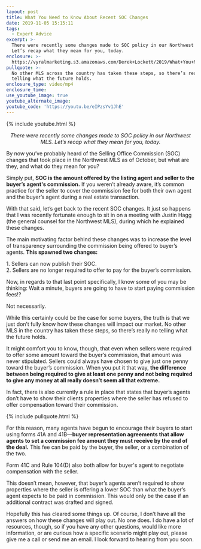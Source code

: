 ```yaml
---
layout: post
title: What You Need to Know About Recent SOC Changes
date: 2019-11-05 15:15:11
tags:
  - Expert Advice
excerpt: >-
  There were recently some changes made to SOC policy in our Northwest MLS.
  Let’s recap what they mean for you, today.
enclosure: >-
  https://vyralmarketing.s3.amazonaws.com/Derek+Lockett/2019/What+You+Need+to+Know+About+Recent+SOC+Changes.mp4
pullquote: >-
  No other MLS across the country has taken these steps, so there’s really no
  telling what the future holds.
enclosure_type: video/mp4
enclosure_time:
use_youtube_image: true
youtube_alternate_image:
youtube_code: 'https://youtu.be/eIPzsYv1JhE'
---
```


{% include youtube.html %}

<p style="text-align: center;"><em>There were recently some changes made to SOC policy in our Northwest MLS. Let’s recap what they mean for you, today.</em></p>

By now you’ve probably heard of the Selling Office Commission (SOC) changes that took place in the Northwest MLS as of October, but what are they, and what do they mean for you?

Simply put, **SOC is the amount offered by the listing agent and seller to the buyer’s agent's commission.** If you weren’t already aware, it’s common practice for the seller to cover the commission fee for both their own agent and the buyer’s agent during a real estate transaction.&nbsp;

With that said, let’s get back to the recent SOC changes. It just so happens that I was recently fortunate enough to sit in on a meeting with Justin Hagg (the general counsel for the Northwest MLS), during which he explained these changes.&nbsp;

The main motivating factor behind these changes was to increase the level of transparency surrounding the commission being offered to buyer’s agents. **This spawned two changes:&nbsp;**

1\. Sellers can now publish their SOC.
<br>2\. Sellers are no longer required to offer to pay for the buyer’s commission.&nbsp;

Now, in regards to that last point specifically, I know some of you may be thinking: Wait a minute, buyers are going to have to start paying commission fees\!?

Not necessarily.&nbsp;

While this certainly could be the case for some buyers, the truth is that we just don’t fully know how these changes will impact our market. No other MLS in the country has taken these steps, so there’s really no telling what the future holds.

It might comfort you to know, though, that even when sellers were required to offer some amount toward the buyer’s commission, that amount was never stipulated. Sellers could always have chosen to give just one penny toward the buyer’s commission. When you put it that way, **the difference between being required to give at least one penny and not being required to give any money at all really doesn’t seem all that extreme.&nbsp;**

In fact, there is also currently a rule in place that states that buyer’s agents don’t have to show their clients properties where the seller has refused to offer compensation toward their commission.

{% include pullquote.html %}

For this reason, many agents have begun to encourage their buyers to start using forms 41A and 41B—**buyer representation agreements that allow agents to set a commission fee amount they must receive by the end of the deal.** This fee can be paid by the buyer, the seller, or a combination of the two.&nbsp;

Form 41C and Rule 104(D) also both allow for buyer's agent to negotiate compensation with the seller.&nbsp;

This doesn’t mean, however, that buyer’s agents aren’t required to show properties where the seller is offering a lower SOC than what the buyer’s agent expects to be paid in commission. This would only be the case if an additional contract was drafted and signed.&nbsp;

Hopefully this has cleared some things up. Of course, I don’t have all the answers on how these changes will play out. No one does. I do have a lot of resources, though, so if you have any other questions, would like more information, or are curious how a specific scenario might play out, please give me a call or send me an email. I look forward to hearing from you soon.